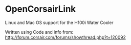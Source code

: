OpenCorsairLink
===============

Linux and Mac OS support for the H100i Water Cooler

Written using Code and info from:
http://forum.corsair.com/forums/showthread.php?t=120092
